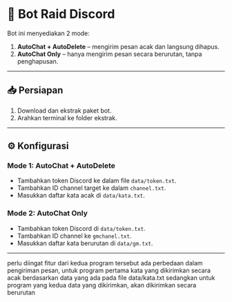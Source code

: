 # 🎯 Bot Raid Discord

Bot ini menyediakan 2 mode:
1. **AutoChat + AutoDelete** – mengirim pesan acak dan langsung dihapus.
2. **AutoChat Only** – hanya mengirim pesan secara berurutan, tanpa penghapusan.

---

## 📥 Persiapan

1. Download dan ekstrak paket bot.
2. Arahkan terminal ke folder ekstrak.

---

## ⚙️ Konfigurasi

### Mode 1: AutoChat + AutoDelete
- Tambahkan token Discord ke dalam file `data/token.txt`.
- Tambahkan ID channel target ke dalam `channel.txt`.
- Masukkan daftar kata acak di `data/kata.txt`.

### Mode 2: AutoChat Only
- Tambahkan token Discord di `data/token.txt`.
- Tambahkan ID channel ke `gmchanel.txt`.
- Masukkan daftar kata berurutan di `data/gm.txt`.

---

perlu diingat fitur dari kedua program tersebut ada perbedaan dalam pengiriman pesan, untuk program pertama kata yang dikirimkan secara acak berdasarkan data yang ada pada file data/kata.txt sedangkan untuk program yang kedua data yang dikirimkan, akan dikirimkan secara berurutan
